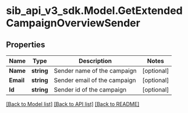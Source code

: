 # sib_api_v3_sdk.Model.GetExtendedCampaignOverviewSender
## Properties

Name | Type | Description | Notes
------------ | ------------- | ------------- | -------------
**Name** | **string** | Sender name of the campaign | [optional] 
**Email** | **string** | Sender email of the campaign | [optional] 
**Id** | **string** | Sender id of the campaign | [optional] 

[[Back to Model list]](../README.md#documentation-for-models) [[Back to API list]](../README.md#documentation-for-api-endpoints) [[Back to README]](../README.md)

